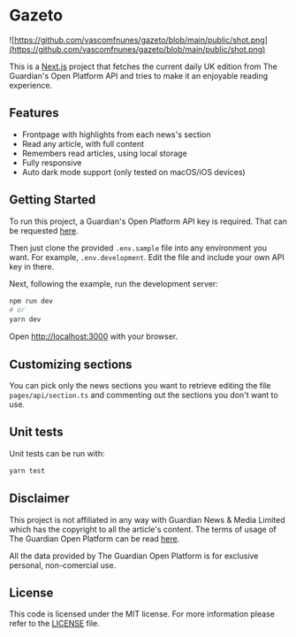 # Gazeto

![https://github.com/vascomfnunes/gazeto/blob/main/public/shot.png](https://github.com/vascomfnunes/gazeto/blob/main/public/shot.png)

This is a [Next.js](https://nextjs.org/) project that fetches the current daily
UK edition from The Guardian's Open Platform API and tries to make it an
enjoyable
reading experience.

## Features

- Frontpage with highlights from each news's section
- Read any article, with full content
- Remembers read articles, using local storage
- Fully responsive
- Auto dark mode support (only tested on macOS/iOS devices)

## Getting Started

To run this project, a Guardian's Open Platform API key is required. That
can be requested [here](https://open-platform.theguardian.com/).

Then just clone the provided `.env.sample` file into any environment you want.
For example, `.env.development`. Edit the file and include your own API key in
there.

Next, following the example, run the development server:

```bash
npm run dev
# or
yarn dev
```

Open [http://localhost:3000](http://localhost:3000) with your browser.

## Customizing sections

You can pick only the news sections you want to retrieve editing the file
`pages/api/section.ts` and commenting out the sections you don't want to use.

## Unit tests

Unit tests can be run with:

```bash
yarn test
```

## Disclaimer

This project is not affiliated in any way with Guardian News & Media Limited
which has the copyright to all the article's content. The terms of usage of
The Guardian
Open Platform
can be read
[here](https://www.theguardian.com/open-platform/terms-and-conditions).

All the data provided by The Guardian Open Platform is for exclusive personal,
non-comercial use.

## License

This code is licensed under the MIT license. For more information please
refer
to the [LICENSE](https://github.com/vascomfnunes/tmux-clima/blob/main/LICENSE) file.
